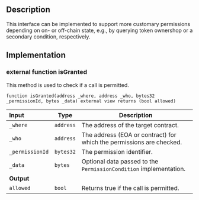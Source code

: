 ## Description

This interface can be implemented to support more customary permissions depending on on- or off-chain state, e.g., by querying token ownershop or a secondary condition, respectively.

## Implementation

### external function isGranted

This method is used to check if a call is permitted.

```solidity
function isGranted(address _where, address _who, bytes32 _permissionId, bytes _data) external view returns (bool allowed)
```

| Input           | Type      | Description                                                          |
| :-------------- | --------- | -------------------------------------------------------------------- |
| `_where`        | `address` | The address of the target contract.                                  |
| `_who`          | `address` | The address (EOA or contract) for which the permissions are checked. |
| `_permissionId` | `bytes32` | The permission identifier.                                           |
| `_data`         | `bytes`   | Optional data passed to the `PermissionCondition` implementation.    |
| **Output**      |           |
| `allowed`       | `bool`    | Returns true if the call is permitted.                               |

<!--CONTRACT_END-->
